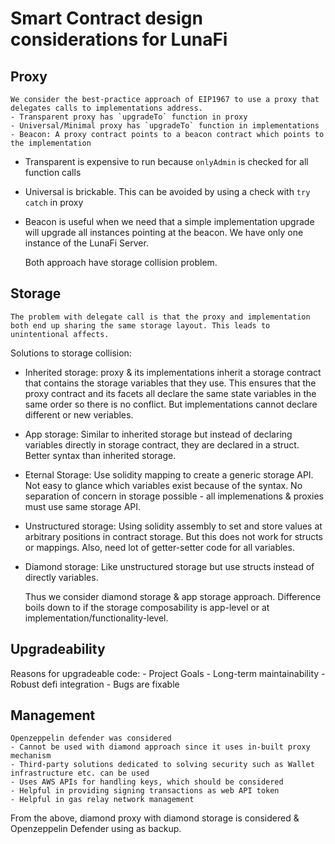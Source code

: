 # Smart Contract design considerations for LunaFi

## Proxy
    We consider the best-practice approach of EIP1967 to use a proxy that delegates calls to implementations address.
    - Transparent proxy has `upgradeTo` function in proxy
    - Universal/Minimal proxy has `upgradeTo` function in implementations
    - Beacon: A proxy contract points to a beacon contract which points to the implementation

* Transparent is expensive to run because `onlyAdmin` is checked for all function calls
* Universal is brickable. This can be avoided by using a check with `try catch` in proxy
* Beacon is useful when we need that a simple implementation upgrade will upgrade all instances pointing at the beacon. We have only one instance of the LunaFi Server.

    Both approach have storage collision problem.

## Storage
    The problem with delegate call is that the proxy and implementation both end up sharing the same storage layout. This leads to unintentional affects.

Solutions to storage collision:
* Inherited storage:  proxy & its implementations inherit a storage contract that contains the storage variables that they use. This ensures that the proxy contract and its facets all declare the same state variables in the same order so there is no conflict. But implementations cannot declare different or new veriables.
* App storage: Similar to inherited storage but instead of declaring variables directly in storage contract, they are declared in a struct. Better syntax than inherited storage.
* Eternal Storage: Use solidity mapping to create a generic storage API. Not easy to glance which variables exist because of the syntax. No separation of concern in storage possible - all implemenations & proxies must use same storage API.
* Unstructured storage: Using solidity assembly to set and store values at arbitrary positions in contract storage. But this does not work for structs or mappings. Also, need lot of getter-setter code for all variables.
* Diamond storage: Like unstructured storage but use structs instead of directly variables.

    Thus we consider diamond storage & app storage approach. Difference boils down to if the storage composability is app-level or at implementation/functionality-level.

## Upgradeability
Reasons for upgradeable code:
    - Project Goals
      - Long-term maintainability
      - Robust defi integration
    - Bugs are fixable

## Management
    Openzeppelin defender was considered
    - Cannot be used with diamond approach since it uses in-built proxy mechanism
    - Third-party solutions dedicated to solving security such as Wallet infrastructure etc. can be used
    - Uses AWS APIs for handling keys, which should be considered
    - Helpful in providing signing transactions as web API token
    - Helpful in gas relay network management


From the above, diamond proxy with diamond storage is considered & Openzeppelin Defender using as backup.

